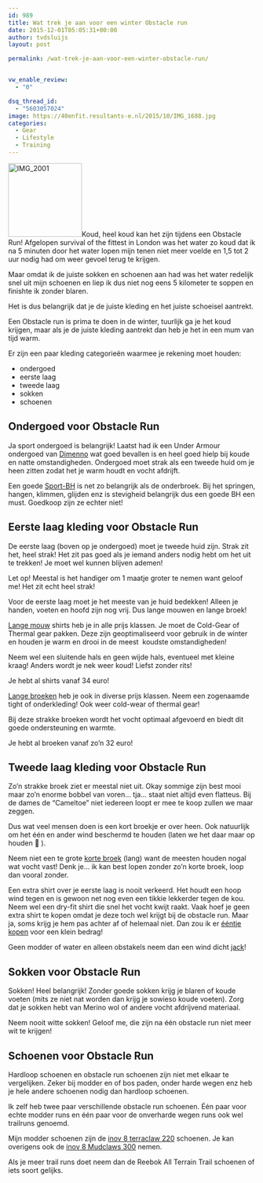 ```yaml
---
id: 989
title: Wat trek je aan voor een winter Obstacle run
date: 2015-12-01T05:05:31+00:00
author: tvdsluijs
layout: post

permalink: /wat-trek-je-aan-voor-een-winter-obstacle-run/


vw_enable_review:
  - "0"

dsq_thread_id:
  - "5603057024"
image: https://40enfit.resultants-e.nl/2015/10/IMG_1688.jpg
categories:
  - Gear
  - Lifestyle
  - Training
---
```

<img class="alignleft size-thumbnail wp-image-993" src="https://40enfit.resultants-e.nl/2015/11/IMG_2001-150x150.jpg" alt="IMG_2001" width="150" height="150" srcset="https://40enfit.resultants-e.nl/2015/11/IMG_2001-150x150.jpg 150w, https://40enfit.resultants-e.nl/2015/11/IMG_2001-300x300.jpg 300w, https://40enfit.resultants-e.nl/2015/11/IMG_2001-80x80.jpg 80w, https://40enfit.resultants-e.nl/2015/11/IMG_2001-360x360.jpg 360w, https://40enfit.resultants-e.nl/2015/11/IMG_2001-750x750.jpg 750w, https://40enfit.resultants-e.nl/2015/11/IMG_2001.jpg 960w" sizes="(max-width: 150px) 100vw, 150px" />Koud, heel koud kan het zijn tijdens een Obstacle Run! Afgelopen survival of the fittest in London was het water zo koud dat ik na 5 minuten door het water lopen mijn tenen niet meer voelde en 1,5 tot 2 uur nodig had om weer gevoel terug te krijgen.

Maar omdat ik de juiste sokken en schoenen aan had was het water redelijk snel uit mijn schoenen en liep ik dus niet nog eens 5 kilometer te soppen en finishte ik zonder blaren.

Het is dus belangrijk dat je de juiste kleding en het juiste schoeisel aantrekt.
  
<!--more-->

Een Obstacle run is prima te doen in de winter, tuurlijk ga je het koud krijgen, maar als je de juiste kleding aantrekt dan heb je het in een mum van tijd warm.

Er zijn een paar kleding categorieën waarmee je rekening moet houden:

  * ondergoed
  * eerste laag
  * tweede laag
  * sokken
  * schoenen

## Ondergoed voor Obstacle Run

Ja sport ondergoed is belangrijk! Laatst had ik een Under Armour ondergoed van <a href="https://www.dimenno.nl/merken/under-armour" target="_blank" rel="nofollow">Dimenno</a> wat goed bevallen is en heel goed hielp bij koude en natte omstandigheden. Ondergoed moet strak als een tweede huid om je heen zitten zodat het je warm houdt en vocht afdrijft.

Een goede <a href="http://www.athleteshop.nl/ext/?tt=18163_12_221406_&r=https%3A%2F%2Fwww.athleteshop.nl%2Fsporten%2Fhardlopen%2Fhardloop-onderkleding%2Fsport-bh" target="_blank">Sport-BH</a> is net zo belangrijk als de onderbroek. Bij het springen, hangen, klimmen, glijden enz is stevigheid belangrijk dus een goede BH een must. Goedkoop zijn ze echter niet!

## Eerste laag kleding voor Obstacle Run

De eerste laag (boven op je ondergoed) moet je tweede huid zijn. Strak zit het, heel strak! Het zit pas goed als je iemand anders nodig hebt om het uit te trekken! Je moet wel kunnen blijven ademen!

Let op! Meestal is het handiger om 1 maatje groter te nemen want geloof me! Het zit echt heel strak!

Voor de eerste laag moet je het meeste van je huid bedekken! Alleen je handen, voeten en hoofd zijn nog vrij. Dus lange mouwen en lange broek!

<a href="http://www.athleteshop.nl/ext/?tt=18163_12_221406_&r=https%3A%2F%2Fwww.athleteshop.nl%2Fsporten%2Fhardlopen%2Fhardloop-onderkleding%2Flange-mouw" target="_blank">Lange mouw</a> shirts heb je in alle prijs klassen. Je moet de Cold-Gear of Thermal gear pakken. Deze zijn geoptimaliseerd voor gebruik in de winter en houden je warm en drooi in de meest  koudste omstandigheden!

Neem wel een sluitende hals en geen wijde hals, eventueel met kleine kraag! Anders wordt je nek weer koud! Liefst zonder rits!

Je hebt al shirts vanaf 34 euro!

<a href="http://www.athleteshop.nl/ext/?tt=18163_12_221406_&r=https%3A%2F%2Fwww.athleteshop.nl%2Fsporten%2Fhardlopen%2Fkleding%2Flange-broeken-tights" target="_blank">Lange broeken</a> heb je ook in diverse prijs klassen. Neem een zogenaamde tight of onderkleding! Ook weer cold-wear of thermal gear!

Bij deze strakke broeken wordt het vocht optimaal afgevoerd en biedt dit goede ondersteuning en warmte.

Je hebt al broeken vanaf zo&#8217;n 32 euro!

## Tweede laag kleding voor Obstacle Run

Zo&#8217;n strakke broek ziet er meestal niet uit. Okay sommige zijn best mooi maar zo&#8217;n enorme bobbel van voren&#8230; tja&#8230; staat niet altijd even flatteus. Bij de dames de &#8220;Cameltoe&#8221; niet iedereen loopt er mee te koop zullen we maar zeggen.

Dus wat veel mensen doen is een kort broekje er over heen. Ook natuurlijk om het één en ander wind beschermd te houden (laten we het daar maar op houden 🙂 ).

Neem niet een te grote <a href="http://www.athleteshop.nl/ext/?tt=18163_12_221406_&r=https%3A%2F%2Fwww.athleteshop.nl%2Fsporten%2Fhardlopen%2Fkleding%2Fkorte-broeken-tights" target="_blank">korte broek</a> (lang) want de meesten houden nogal wat vocht vast! Denk je&#8230; ik kan best lopen zonder zo&#8217;n korte broek, loop dan vooral zonder.

Een extra shirt over je eerste laag is nooit verkeerd. Het houdt een hoop wind tegen en is gewoon net nog even een tikkie lekkerder tegen de kou. Neem wel een dry-fit shirt die snel het vocht kwijt raakt. Vaak hoef je geen extra shirt te kopen omdat je deze toch wel krijgt bij de obstacle run. Maar ja, soms krijg je hem pas achter af of helemaal niet. Dan zou ik er <a href="http://www.athleteshop.nl/ext/?tt=18163_12_221406_&r=https%3A%2F%2Fwww.athleteshop.nl%2Fsporten%2Fhardlopen%2Fkleding%2Fshirt-singlet" target="_blank">ééntje kopen</a> voor een klein bedrag!

Geen modder of water en alleen obstakels neem dan een wind dicht <a href="https://www.athleteshop.nl/sporten/hardlopen/kleding/jacks" target="_blank">jack</a>!

## Sokken voor Obstacle Run

Sokken! Heel belangrijk! Zonder goede sokken krijg je blaren of koude voeten (mits ze niet nat worden dan krijg je sowieso koude voeten). Zorg dat je sokken hebt van Merino wol of andere vocht afdrijvend materiaal.

Neem nooit witte sokken! Geloof me, die zijn na één obstacle run niet meer wit te krijgen!

## Schoenen voor Obstacle Run

Hardloop schoenen en obstacle run schoenen zijn niet met elkaar te vergelijken. Zeker bij modder en of bos paden, onder harde wegen enz heb je hele andere schoenen nodig dan hardloop schoenen.

Ik zelf heb twee paar verschillende obstacle run schoenen. Één paar voor echte modder runs en één paar voor de onverharde wegen runs ook wel trailruns genoemd.

Mijn modder schoenen zijn de <a href="http://tc.tradetracker.net/?c=17537&m=12&a=221406&u=http%3A%2F%2Fall4running.nl%2Finov-8-terraclaw-250-heren-5054167363.html%3Fchannel_code%3D34%26s2m_product_id%3D5054167363" target="_blank">inov 8 terraclaw 220</a> schoenen. Je kan overigens ook de <a href="http://tc.tradetracker.net/?c=17537&m=12&a=221406&u=http%3A%2F%2Fall4running.nl%2Finov-8-mudclaw-265-unisex-5054167163.html%3Fchannel_code%3D34%26s2m_product_id%3D5054167163" target="_blank">inov 8 Mudclaws 300</a> nemen.

Als je meer trail runs doet neem dan de Reebok All Terrain Trail schoenen of iets soort gelijks.